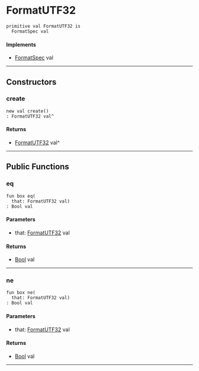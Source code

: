 # FormatUTF32

```pony
primitive val FormatUTF32 is
  FormatSpec val
```

#### Implements

* [FormatSpec](format-FormatSpec) val

---

## Constructors

### create

```pony
new val create()
: FormatUTF32 val^
```

#### Returns

* [FormatUTF32](format-FormatUTF32) val^

---

## Public Functions

### eq

```pony
fun box eq(
  that: FormatUTF32 val)
: Bool val
```
#### Parameters

*   that: [FormatUTF32](format-FormatUTF32) val

#### Returns

* [Bool](builtin-Bool) val

---

### ne

```pony
fun box ne(
  that: FormatUTF32 val)
: Bool val
```
#### Parameters

*   that: [FormatUTF32](format-FormatUTF32) val

#### Returns

* [Bool](builtin-Bool) val

---

